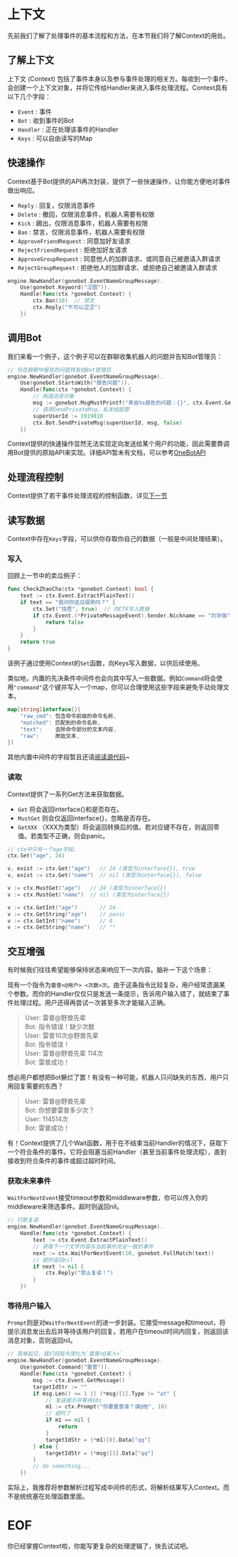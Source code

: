 # 上下文
先前我们了解了处理事件的基本流程和方法，在本节我们将了解Context的用处。

## 了解上下文
上下文 (Context) 包括了事件本身以及参与事件处理的相关方。每收到一个事件，会创建一个上下文对象，并将它传给Handler来进入事件处理流程。Context具有以下几个字段：
- `Event` : 事件
- `Bot` : 收到事件的Bot
- `Handler` : 正在处理该事件的Handler
- `Keys` : 可以自由读写的Map

## 快速操作
Context基于Bot提供的API再次封装，提供了一些快速操作，让你能方便地对事件做出响应。

- `Reply` : 回复，仅限消息事件
- `Delete` : 撤回，仅限消息事件，机器人需要有权限
- `Kick` : 踢出，仅限消息事件，机器人需要有权限
- `Ban` : 禁言，仅限消息事件，机器人需要有权限
- `ApproveFriendRequest` : 同意加好友请求
- `RejectFriendRequest` : 拒绝加好友请求
- `ApproveGroupRequest` : 同意他人的加群请求、或同意自己被邀请入群请求
- `RejectGroupRequest` : 拒绝他人的加群请求、或拒绝自己被邀请入群请求

```go
engine.NewHandler(gonebot.EventNameGroupMessage).
    Use(gonebot.Keyword("涩图")).
    Handle(func(ctx *gonebot.Context) {
        ctx.Ban(10)  // 禁言
        ctx.Reply("不可以涩涩")
    })
```

## 调用Bot
我们来看一个例子，这个例子可以在群聊收集机器人的问题并告知Bot管理员：
```go
// 将在群聊中报告的问题转发给Bot管理员
engine.NewHandler(gonebot.EventNameGroupMessage).
    Use(gonebot.StartsWith("报告问题")).
    Handle(func(ctx *gonebot.Context) {
        // 构造消息对象
        msg := gonebot.MsgMustPrintf("来自%s报告的问题：{}", ctx.Event.GetSessionId(), ctx.Event.GetMessage())
        // 调用SendPrivateMsg，私发给超管
        superUserId := 1919810
        ctx.Bot.SendPrivateMsg(superUserId, msg, false)
    })
```
Context提供的快速操作显然无法实现定向发送给某个用户的功能，因此需要靠调用Bot提供的原始API来实现。详细API暂未有文档，可以参考[OneBotAPI](https://github.com/botuniverse/onebot-11/blob/master/api/public.md)

## 处理流程控制
Context提供了若干事件处理流程的控制函数，详见[下一节](./process_flow.md)

## 读写数据
Context中存在`Keys`字段，可以供你存取你自己的数据（一般是中间处理结果）。


### 写入
回顾上一节中的卖瓜例子：
```go
func CheckZhaoCha(ctx *gonebot.Context) bool {
    text := ctx.Event.ExtractPlainText() 
    if text == "我问你这瓜保熟吗？" {
        ctx.Set("找茬", true)  // 向CTX写入数据
        if ctx.Event.(*PrivateMessageEvent).Sender.Nickname == "刘华强" {
            return false
        }
    }
    return true
}
```
该例子通过使用Context的`Set`函数，向Keys写入数据，以供后续使用。

类似地，内置的先决条件中间件也会向其中写入一些数据。例如`Command`将会使用`"command"`这个键并写入一个map，你可以合理使用这些字段来避免手动处理文本。
```go
map[string]interface{}{
    "raw_cmd": 包含命令前缀的命令名称,
    "matched": 匹配到的命令名称,
    "text":    去除命令部分的文本内容,
    "raw":     原始文本,
})
```
其他内置中间件的字段暂且还请[阅读源代码](https://github.com/liwh011/gonebot/blob/master/handler.go)~

### 读取
Context提供了一系列Get方法来获取数据。
- `Get` 将会返回interface{}和是否存在。
- `MustGet` 则会仅返回interface{}，忽略是否存在。
- `GetXXX` （XXX为类型）将会返回转换后的值。若对应键不存在，则返回零值。若类型不正确，则会panic。

```go
// ctx中只有一个age字段。
ctx.Set("age", 24)

v, exist := ctx.Get("age")   // 24 (类型为interface{}), true
v, exist := ctx.Get("name")  // nil (类型为interface{}), false

v := ctx.MustGet("age")   // 24 (类型为interface{})
v := ctx.MustGet("name")  // nil (类型为interface{})

v := ctx.GetInt("age")       // 24
v := ctx.GetString("age")    // panic
v := ctx.GetInt("name")      // 0
v := ctx.GetString("name")   // ""
```

## 交互增强
有时候我们往往希望能够保持状态来响应下一次内容。脑补一下这个场景：

现有一个指令为`雷普<@用户> <次数>次`。由于这条指令比较复杂，用户经常遗漏某个参数。而你的Handler仅仅只是发送一条提示，告诉用户输入错了，就结束了事件处理过程。用户还得再尝试一次甚至多次才能输入正确。
> User: 雷普@野兽先辈   
> Bot: 指令错误！缺少次数   
> User: 雷普10次@野兽先辈   
> Bot: 指令错误！   
> User: 雷普@野兽先辈 114次   
> Bot: 雷普成功！   

想必用户都想把Bot撅烂了罢！有没有一种可能，机器人只问缺失的东西，用户只用回复需要的东西？
> User: 雷普@野兽先辈   
> Bot: 你想要雷普多少次？   
> User: 114514次   
> Bot: 雷普成功！   

有！Context提供了几个Wait函数，用于在不结束当前Handler的情况下，获取下一个符合条件的事件。它将会阻塞当前Handler（甚至当前事件处理流程），直到接收到符合条件的事件或超过超时时间。

### 获取未来事件
`WaitForNextEvent`接受timeout参数和middleware参数，你可以传入你的middleware来筛选事件。超时则返回nil。
```go
// 打断复读
engine.NewHandler(gonebot.EventNameGroupMessage).
    Handle(func(ctx *gonebot.Context) {
        text := ctx.Event.ExtractPlainText()
        // 获取下一个文字内容与当前事件完全一致的事件
        next := ctx.WaitForNextEvent(10, gonebot.FullMatch(text))
        // 超时返回nil
        if next != nil {
            ctx.Reply("禁止复读！")
        }
    })
```

### 等待用户输入
`Prompt`则是对`WaitForNextEvent`的进一步封装。它接受message和timeout，将提示消息发出去后并等待该用户的回复。若用户在timeout时间内回复，则返回该消息对象，否则返回nil。
```go
// 简单起见，我们将指令简化为`雷普<@某人>`
engine.NewHandler(gonebot.EventNameGroupMessage).
    Use(gonebot.Command("雷普")).
    Handle(func(ctx *gonebot.Context) {
        msg := ctx.Event.GetMessage()
        targetIdStr := ""
        if msg.Len() <= 1 || (*msg)[1].Type != "at" {
            // 发送提示并等待10s
            m1 := ctx.Prompt("你要雷普谁？请@他", 10)
            // 超时了
            if m1 == nil {
                return
            }
            targetIdStr = (*m1)[0].Data["qq"]
        } else {
            targetIdStr = (*msg)[1].Data["qq"]
        }
        // do something...
    })
```
实际上，我推荐将参数解析过程写成中间件的形式，将解析结果写入Context。而不是统统塞在处理函数里面。

# EOF
你已经掌握Context啦，你能写更复杂的处理逻辑了，快去试试吧。